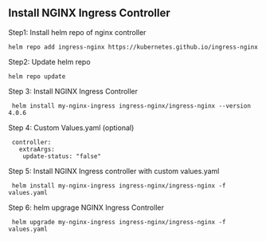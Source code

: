 <h2> Install NGINX Ingress Controller </h2>

Step1: Install helm repo of nginx controller

    helm repo add ingress-nginx https://kubernetes.github.io/ingress-nginx

Step2: Update helm repo

    helm repo update
  
Step 3: Install NGINX Ingress Controller

     helm install my-nginx-ingress ingress-nginx/ingress-nginx --version 4.0.6

Step 4: Custom Values.yaml (optional)
  
     controller:
       extraArgs:
        update-status: "false"

Step 5: Install NGINX Ingress controller with custom values.yaml

     helm install my-nginx-ingress ingress-nginx/ingress-nginx -f values.yaml

Step 6: helm upgrage NGINX Ingress Controller

     helm upgrade my-nginx-ingress ingress-nginx/ingress-nginx -f values.yaml


